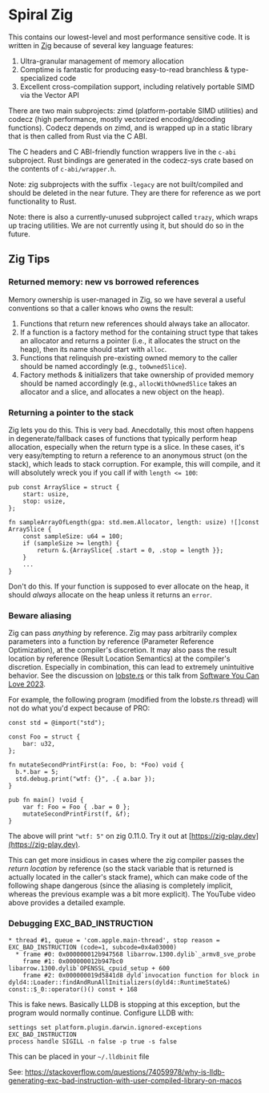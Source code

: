 # Spiral Zig

This contains our lowest-level and most performance sensitive code. It is written in [Zig](https://ziglang.org) because of several key language features:

1. Ultra-granular management of memory allocation
2. Comptime is fantastic for producing easy-to-read branchless & type-specialized code
3. Excellent cross-compilation support, including relatively portable SIMD via the Vector API

There are two main subprojects: zimd (platform-portable SIMD utilities) and codecz (high performance, mostly vectorized encoding/decoding functions).
Codecz depends on zimd, and is wrapped up in a static library that is then called from Rust via the C ABI.

The C headers and C ABI-friendly function wrappers live in the `c-abi` subproject. Rust bindings are generated in the codecz-sys
crate based on the contents of `c-abi/wrapper.h`.

Note: zig subprojects with the suffix `-legacy` are not built/compiled and should be deleted in the near future. They are there for
reference as we port functionality to Rust.

Note: there is also a currently-unused subproject called `trazy`, which wraps up tracing utilities. We are not currently using it, 
but should do so in the future.

## Zig Tips

### Returned memory: new vs borrowed references

Memory ownership is user-managed in Zig, so we have several a useful conventions so that a caller knows who owns the result:

1. Functions that return new references should always take an allocator.
2. If a function is a factory method for the containing struct type that takes an allocator and returns a pointer (i.e., it allocates
   the struct on the heap), then its name should start with `alloc`.
3. Functions that relinquish pre-existing owned memory to the caller should be named accordingly (e.g., `toOwnedSlice`).
4. Factory methods & initializers that take ownership of provided memory should be named accordingly (e.g., `allocWithOwnedSlice` takes
   an allocator and a slice, and allocates a new object on the heap).

### Returning a pointer to the stack

Zig lets you do this. This is very bad. Anecdotally, this most often happens in degenerate/fallback cases of functions that typically perform heap allocation,
especially when the return type is a slice. In these cases, it's very easy/tempting to return a reference to an anonymous struct (on the stack), which leads 
to stack corruption. For example, this will compile, and it will absolutely wreck you if you call if with `length <= 100`:

```zig
pub const ArraySlice = struct {
    start: usize,
    stop: usize,
};

fn sampleArrayOfLength(gpa: std.mem.Allocator, length: usize) ![]const ArraySlice {
    const sampleSize: u64 = 100;
    if (sampleSize >= length) {
        return &.{ArraySlice{ .start = 0, .stop = length }};
    }
    ...
}
```

Don't do this. If your function is supposed to ever allocate on the heap, it should *always* allocate on the heap unless it returns an `error`.

### Beware aliasing

Zig can pass *anything* by reference. Zig may pass arbitrarily complex parameters into a function by reference (Parameter Reference Optimization),
at the compiler's discretion. It may also pass the result location by reference (Result Location Semantics) at the compiler's discretion.
Especially in combination, this can lead to extremely unintuitive behavior. See the discussion on [lobste.rs](https://lobste.rs/s/et3ivs/zig_may_pass_anything_by_reference#c_yvfrnq)
or this talk from [Software You Can Love 2023](https://www.youtube.com/watch?v=dEIsJPpCZYg).

For example, the following program (modified from the lobste.rs thread) will not do what you'd expect because of PRO:

```zig
const std = @import("std");

const Foo = struct {
    bar: u32,
};

fn mutateSecondPrintFirst(a: Foo, b: *Foo) void {
  b.*.bar = 5;
  std.debug.print("wtf: {}", .{ a.bar });
}

pub fn main() !void {
    var f: Foo = Foo { .bar = 0 };
    mutateSecondPrintFirst(f, &f);
}
```

The above will print `"wtf: 5"` on zig 0.11.0. Try it out at [https://zig-play.dev](https://zig-play.dev).

This can get more insidious in cases where the zig compiler passes the *return location* by reference (so the stack variable that is returned is
actually located in the caller's stack frame), which can make code of the following shape dangerous (since the aliasing is
completely implicit, whereas the previous example was a bit more explicit). The YouTube video above provides a detailed example.


### Debugging EXC_BAD_INSTRUCTION

```
* thread #1, queue = 'com.apple.main-thread', stop reason = EXC_BAD_INSTRUCTION (code=1, subcode=0x4a03000)
  * frame #0: 0x000000012b947568 libarrow.1300.dylib`_armv8_sve_probe
    frame #1: 0x000000012b947bc0 libarrow.1300.dylib`OPENSSL_cpuid_setup + 600
    frame #2: 0x000000019d5841d8 dyld`invocation function for block in dyld4::Loader::findAndRunAllInitializers(dyld4::RuntimeState&) const::$_0::operator()() const + 168
```

This is fake news. Basically LLDB is stopping at this exception, but the program would normally continue.
Configure LLDB with:

```
settings set platform.plugin.darwin.ignored-exceptions EXC_BAD_INSTRUCTION
process handle SIGILL -n false -p true -s false
```

This can be placed in your `~/.lldbinit` file

See: https://stackoverflow.com/questions/74059978/why-is-lldb-generating-exc-bad-instruction-with-user-compiled-library-on-macos
